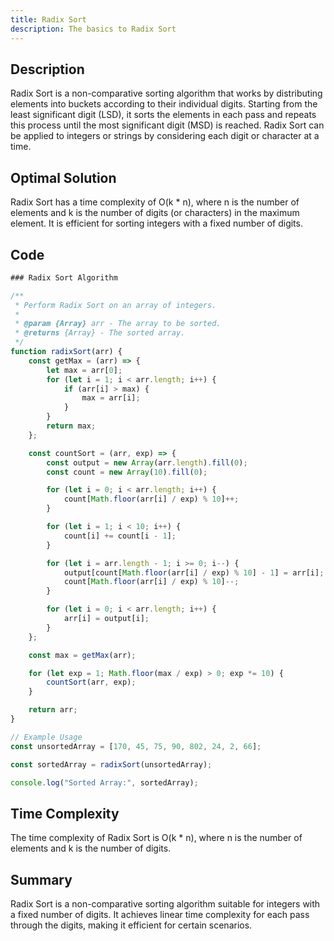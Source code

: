 ```yaml
---
title: Radix Sort
description: The basics to Radix Sort
---
```


## Description
Radix Sort is a non-comparative sorting algorithm that works by distributing elements into buckets according to their individual digits. Starting from the least significant digit (LSD), it sorts the elements in each pass and repeats this process until the most significant digit (MSD) is reached. Radix Sort can be applied to integers or strings by considering each digit or character at a time.

## Optimal Solution
Radix Sort has a time complexity of O(k * n), where n is the number of elements and k is the number of digits (or characters) in the maximum element. It is efficient for sorting integers with a fixed number of digits.

## Code
```javascript
### Radix Sort Algorithm

/**
 * Perform Radix Sort on an array of integers.
 *
 * @param {Array} arr - The array to be sorted.
 * @returns {Array} - The sorted array.
 */
function radixSort(arr) {
    const getMax = (arr) => {
        let max = arr[0];
        for (let i = 1; i < arr.length; i++) {
            if (arr[i] > max) {
                max = arr[i];
            }
        }
        return max;
    };

    const countSort = (arr, exp) => {
        const output = new Array(arr.length).fill(0);
        const count = new Array(10).fill(0);

        for (let i = 0; i < arr.length; i++) {
            count[Math.floor(arr[i] / exp) % 10]++;
        }

        for (let i = 1; i < 10; i++) {
            count[i] += count[i - 1];
        }

        for (let i = arr.length - 1; i >= 0; i--) {
            output[count[Math.floor(arr[i] / exp) % 10] - 1] = arr[i];
            count[Math.floor(arr[i] / exp) % 10]--;
        }

        for (let i = 0; i < arr.length; i++) {
            arr[i] = output[i];
        }
    };

    const max = getMax(arr);

    for (let exp = 1; Math.floor(max / exp) > 0; exp *= 10) {
        countSort(arr, exp);
    }

    return arr;
}

// Example Usage
const unsortedArray = [170, 45, 75, 90, 802, 24, 2, 66];

const sortedArray = radixSort(unsortedArray);

console.log("Sorted Array:", sortedArray);

```

## Time Complexity
The time complexity of Radix Sort is O(k * n), where n is the number of elements and k is the number of digits.

## Summary
Radix Sort is a non-comparative sorting algorithm suitable for integers with a fixed number of digits. It achieves linear time complexity for each pass through the digits, making it efficient for certain scenarios.

